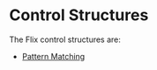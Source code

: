 # Control Structures

The Flix control structures are:

- [Pattern Matching](./pattern-matching.md)

